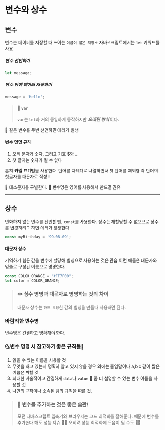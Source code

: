# 변수와 상수

## 변수
변수는 데이터를 저장할 때 쓰이는 `이름이 붙은 저장소`
자바스크립트에서는 `let` 키워드를 사용


##### 변수 선언하기

```jsx
let message;
```


##### 변수 안에 데이터 저장하기

```jsx
message = 'Hello';
```

> #### 📌 `var`
> `var`는 `let`과 거의 동일하게 동작하지만 ***오래된 방식*** 이다.

📢 같은 변수를 두번 선언하면 에러가 발생



#### 변수 명명 규칙

1. 오직 문자와 숫자, 그리고 기호 $와 _
2. 첫 글자는 숫자가 될 수 없다

흔히 **카멜 표기법**을 사용한다.
단어를 차례대로 나열하면서 첫 단어를 제외한 각 단어의 첫글자를 대문자로 작성 ❕

📢 대소문자를 구별한다.
📢 변수명은 영어를 사용해서 만드길 권유

---

## 상수

변화하지 않는 변수를 선언할 땐, `const`를 사용한다.
상수는 재할당할 수 없으므로 상수를 변경하려고 하면 에러가 발생한다.

```jsx
const myBirthday = '99.08.09';
```

#### 대문자 상수
기억하기 힘든 값을 변수에 할당해 별칭으로 사용하는 것은 관습
이런 애들은 대문자와 밑줄로 구성된 이름으로 명명한다.

```jsx
const COLOR_ORANGE = "#FF7F00";
let color = COLOR_ORANGE;
```



> ### ✏️ 상수 명명과 대문자로 명명하는 것의 차이
> 대문자 상수는 `하드 코딩`한 값의 별칭을 만들때 사용하면 된다.



### 바람직한 변수명
변수명은 간결하고 명확해야 한다.


### 🌜변수 명명 시 참고하기 좋은 규칙들🌛
1. 읽을 수 있는 이름을 사용할 것
2. 무엇을 하고 있는지 명확히 알고 있지 않을 경우 외에는 줄임말이나 a,b,c 같이 짧은 이름은 피할 것
3. 최대한 서술적이고 간결하게 `data`나 `value` 🙅‍ 좀 더 설명할 수 있는 변수 이름을 사용할 것
4. 나만의 규칙이나 소속된 팀의 규칙을 따를 것.


> ### 📢 변수를 추가하는 것은 좋은 습관!
> 모던 자바스크립트 압축기와 브라우저는 코드 최적화를 잘해준다. 때문에 변수를 추가한다 해도 성능 이슈 🙅‍♂️
> 오히려 성능 최적화에 도움이 될 수도 🙋‍♀️

